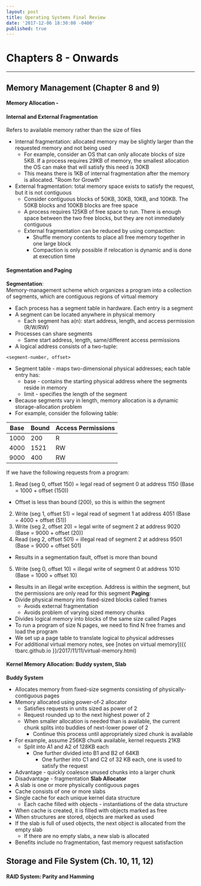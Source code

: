 ```yaml
---
layout: post
title: Operating Systems Final Review
date: '2017-12-06 18:30:00 -0400'
published: true
---
```

# Chapters 8 - Onwards
---
## Memory Management (Chapter 8 and 9)

#### Memory Allocation -

#### Internal and External Fragmentation
Refers to available memory rather than the size of files
* Internal fragmentation: allocated memory may be slightly larger than the requested memory and not being used
  * For example, consider an OS that can only allocate blocks of size 5KB. If a process requires 29KB of memory, the smallest allocation the OS can make that will satisfy this need is 30KB
  * This means there is 1KB of internal fragmentation after the memory is allocated. "Room for Growth"
* External fragmentation: total memory space exists to satisfy the request, but it is not contiguous
  * Consider contiguous blocks of 50KB, 30KB, 10KB, and 100KB. The 50KB blocks and 100KB blocks are free space
  * A process requires 125KB of free space to run. There is enough space between the two free blocks, but they are not immediately contiguous
  * External fragmentation can be reduced by using compaction:
    * Shuffle memory contents to place all free memory together in one large block
    * Compaction is only possible if relocation is dynamic and is done at execution time

#### Segmentation and Paging
**Segmentation**:  
Memory-management scheme which organizes a program into a collection of segments, which are contiguous regions of virtual memory
* Each process has a segment table in hardware. Each entry is a segment
* A segment can be located anywhere in physical memory
  * Each segment has a(n): start address, length, and access permission (R/W/RW)
* Processes can share segments
  * Same start address, length, same/different access permissions
* A logical address consists of a two-tuple:  

```  
<segment-number, offset>  
```  

* Segment table - maps two-dimensional physical addresses; each table entry has:
  * base - contains the starting physical address where the segments reside in memory
  * limit - specifies the length of the segment
* Because segments vary in length, memory allocation is a dynamic storage-allocation problem
* For example, consider the following table:  

| Base | Bound | Access Permissions |  
| ------- | ------- | ------- |  
| 1000 | 200 | R |  
| 4000 | 1521 | RW |  
| 9000 | 400 | RW |  

If we have the following requests from a program:
1. Read (seg 0, offset 150) = legal read of segment 0 at address 1150 (Base = 1000 + offset (150))
  * Offset is less than bound (200), so this is within the segment
2. Write (seg 1, offset 51) = legal read of segment 1 at address 4051 (Base = 4000 + offset (51))
3. Write (seg 2, offset 20) = legal write of segment 2 at address 9020 (Base = 9000 + offset (20))
4. Read (seg 2, offset 501) = illegal read of segment 2 at address 9501 (Base = 9000 + offset 501)
  * Results in a segmentation fault, offset is more than bound
5. Write (seg 0, offset 10) = illegal write of segment 0 at address 1010 (Base = 1000 + offset 10)
  * Results in an illegal write exception. Address is within the segment, but the permissions are only read for this segment
**Paging**:  
* Divide physical memory into fixed-sized blocks called frames
  * Avoids external fragmentation
  * Avoids problem of varying sized memory chunks
* Divides logical memory into blocks of the same size called Pages
* To run a program of size N pages, we need to find N free frames and load the program
* We set up a page table to translate logical to physical addresses
* For additional virtual memory notes, see [notes on virtual memory]({{ tbarc.github.io }}/2017/11/11/virtual-memory.html)

#### Kernel Memory Allocation: Buddy system, Slab
**Buddy System**
* Allocates memory from fixed-size segments consisting of physically-contiguous pages
* Memory allocated using power-of-2 allocator
  * Satisfies requests in units sized as power of 2
  * Request rounded up to the next highest power of 2
  * When smaller allocation is needed than is available, the current chunk splits into buddies of next-lower power of 2
    * Continue this process until appropriately sized chunk is available
* For example, assume 256KB chunk available, kernel requests 21KB
  * Split into A1 and A2 of 128KB each
    * One further divided into B1 and B2 of 64KB
      * One further into C1 and C2 of 32 KB each, one is used to satisfy the request
* Advantage - quickly coalesce unused chunks into a larger chunk
* Disadvantage - fragmentation
**Slab Allocator**  
* A slab is one or more physically contiguous pages
* Cache consists of one or more slabs
* Single cache for each unique kernel data structure
  * Each cache filled with objects - instantiations of the data structure
* When cache is created, it is filled with objects marked as free
* When structures are stored, objects are marked as used
* If the slab is full of used objects, the next object is allocated from the empty slab
  * If there are no empty slabs, a new slab is allocated
* Benefits include no fragmentation, fast memory request satisfaction

## Storage and File System (Ch. 10, 11, 12)

#### RAID System: Parity and Hamming
